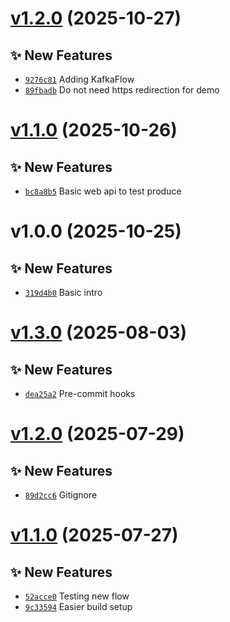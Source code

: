 # [v1.2.0](https://github.com/fredrkl/eda-consume-produce-demo/compare/v1.1.0...v1.2.0) (2025-10-27)

## ✨ New Features
- [`9276c81`](https://github.com/fredrkl/eda-consume-produce-demo/commit/9276c81)  Adding KafkaFlow 
- [`89fbadb`](https://github.com/fredrkl/eda-consume-produce-demo/commit/89fbadb)  Do not need https redirection for demo

# [v1.1.0](https://github.com/fredrkl/eda-consume-produce-demo/compare/v1.0.0...v1.1.0) (2025-10-26)

## ✨ New Features
- [`bc8a8b5`](https://github.com/fredrkl/eda-consume-produce-demo/commit/bc8a8b5)  Basic web api to test produce

# v1.0.0 (2025-10-25)

## ✨ New Features
- [`319d4b0`](https://github.com/fredrkl/eda-consume-produce-demo/commit/319d4b0)  Basic intro

# [v1.3.0](https://github.com/fredrkl/template-base/compare/v1.2.0...v1.3.0) (2025-08-03)

## ✨ New Features
- [`dea25a2`](https://github.com/fredrkl/template-base/commit/dea25a2)  Pre-commit hooks

# [v1.2.0](https://github.com/fredrkl/template-base/compare/v1.1.0...v1.2.0) (2025-07-29)

## ✨ New Features
- [`89d2cc6`](https://github.com/fredrkl/template-base/commit/89d2cc6)  Gitignore

# [v1.1.0](https://github.com/fredrkl/template-base/compare/v1.0.0...v1.1.0) (2025-07-27)

## ✨ New Features
- [`52acce0`](https://github.com/fredrkl/template-base/commit/52acce0)  Testing new flow 
- [`9c33594`](https://github.com/fredrkl/template-base/commit/9c33594)  Easier build setup
